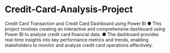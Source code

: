 # Credit-Card-Analysis-Project

Credit Card Transaction and Credit Card Dashboard using Power BI
●	This project involves creating an interactive and comprehensive dashboard using Power BI to analyze credit card financial data.
●	The dashboard provides real-time insights into key performance metrics and trends, enabling stakeholders to monitor and analyze credit card operations effectively.
